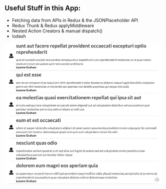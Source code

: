 ## Useful Stuff in this App:

- Fetching data from APIs in Redux & the JSONPlaceholder API
- Redux Thunk & Redux applyMiddleware
- Nested Action Creators & manual dispatch()
- lodash

![screenshot](./screenshot.png)
